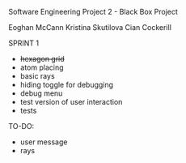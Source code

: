Software Engineering Project 2 - Black Box Project

Eoghan McCann
Kristina Skutilova
Cian Cockerill

SPRINT 1
+ <s>hexagon grid</s>
+ atom placing
+ basic rays
+ hiding toggle for debugging
+ debug menu
+ test version of user interaction
+ tests


TO-DO:

- user message
- rays
